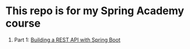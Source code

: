 # This repo is for my Spring Academy course

1. Part 1: [Building a REST API with Spring Boot](./part1/)